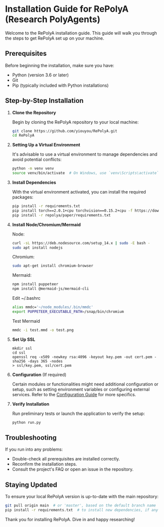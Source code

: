 # Installation Guide for RePolyA (Research PolyAgents)

Welcome to the RePolyA installation guide. This guide will walk you through the steps to get RePolyA set up on your machine.

## Prerequisites

Before beginning the installation, make sure you have:

- Python (version 3.6 or later)
- Git
- Pip (typically included with Python installations)

## Step-by-Step Installation

1. **Clone the Repository**

   Begin by cloning the RePolyA repository to your local machine:

   ```bash
   git clone https://github.com/yiouyou/RePolyA.git
   cd RePolyA
   ```

2. **Setting Up a Virtual Environment**

   It's advisable to use a virtual environment to manage dependencies and avoid potential conflicts:

   ```bash
   python -m venv venv
   source venv/bin/activate  # On Windows, use `venv\Scripts\activate`
   ```

3. **Install Dependencies**

   With the virtual environment activated, you can install the required packages:

   ```bash
   pip install -r requirements.txt
   pip install torch==2.0.1+cpu torchvision==0.15.2+cpu -f https://download.pytorch.org/whl/torch_stable.html
   pip install -r repolya/paper/requirements.txt
   ```

4. **Install Node/Chromium/Mermaid**

   Node:

   ```bash
   curl -sL https://deb.nodesource.com/setup_14.x | sudo -E bash -
   sudo apt install nodejs
   ```

   Chromium:

   ```bash
   sudo apt-get install chromium-browser
   ```

   Mermaid:

   ```bash
   npm install puppeteer
   npm install @mermaid-js/mermaid-cli
   ```

   Edit ~/.bashrc

   ```bash
   alias mmdc='~/node_modules/.bin/mmdc'
   export PUPPETEER_EXECUTABLE_PATH=/snap/bin/chromium
   ```

   Test Mermaid

   ```bash
   mmdc -i test.mmd -o test.png
   ```

5. **Set Up SSL**

   ```
   mkdir ssl
   cd ssl
   openssl req -x509 -newkey rsa:4096 -keyout key.pem -out cert.pem -sha256 -days 365 -nodes
   > ssl/key.pem, ssl/cert.pem
   ```

6. **Configuration** (If required)

   Certain modules or functionalities might need additional configuration or setup, such as setting environment variables or configuring external services. Refer to the [Configuration Guide](https://github.com/yiouyou/RePolyA/blob/main/CONFIGURATION_GUIDE.md) for more specifics.

7. **Verify Installation**

   Run preliminary tests or launch the application to verify the setup:

   ```bash
   python run.py
   ```

## Troubleshooting

If you run into any problems:

- Double-check all prerequisites are installed correctly.
- Reconfirm the installation steps.
- Consult the project's FAQ or open an issue in the repository.

## Staying Updated

To ensure your local RePolyA version is up-to-date with the main repository:

```bash
git pull origin main  # or 'master', based on the default branch name
pip install -r requirements.txt  # to install new dependencies, if any
```

Thank you for installing RePolyA. Dive in and happy researching!
